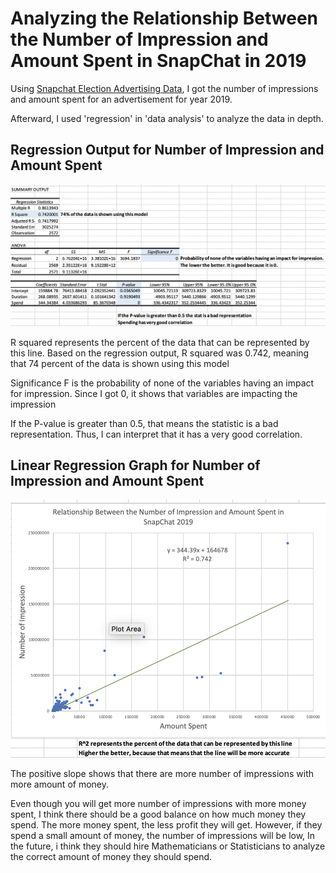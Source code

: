# Analyzing the Relationship Between the Number of Impression and Amount Spent in SnapChat in 2019

Using [Snapchat Election Advertising Data](https://www.snap.com/en-US/political-ads/), I got the number of impressions and amount spent for an advertisement for year 2019.

Afterward, I used 'regression' in 'data analysis' to analyze the data in depth.

## Regression Output for Number of Impression and Amount Spent 
![alt text](https://github.com/ywonjun1021/Analyzing-the-Relationship-Between-the-Number-of-Impression-and-Amount-Spent-in-SnapChat-in-2019/blob/master/Data%20Analysis-%20project%202.png)

R squared represents the percent of the data that can be represented by this line. 
Based on the regression output, R squared was 0.742, meaning that 74 percent of the data is shown using this model

Significance F is the probability of none of the variables having an impact for impression.
Since I got 0, it shows that variables are impacting the impression

If the P-value is greater than 0.5, that means the statistic is a bad representation.
Thus, I can interpret that it has a very good correlation. 


## Linear Regression Graph for Number of Impression and Amount Spent 

![alt text](https://github.com/ywonjun1021/Analyzing-the-Relationship-Between-the-Number-of-Impression-and-Amount-Spent-in-SnapChat-in-2019/blob/master/Graph-%20project%202.png)

The positive slope shows that there are more number of impressions with more amount of money.

Even though you will get more number of impressions with more money spent, I think there should be a good balance on how much money they spend. The more money spent, the less profit they will get. However, if they spend a small amount of money, the number of impressions will be low,
In the future, i think they should hire Mathematicians or Statisticians to analyze the correct amount of money they should spend. 




